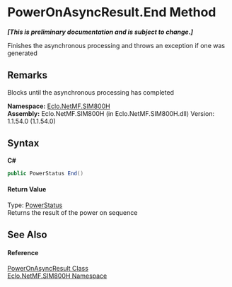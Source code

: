 # PowerOnAsyncResult.End Method 
 _**\[This is preliminary documentation and is subject to change.\]**_

Finishes the asynchronous processing and throws an exception if one was generated 

## Remarks
Blocks until the asynchronous processing has completed

**Namespace:**&nbsp;<a href="N_Eclo_NetMF_SIM800H">Eclo.NetMF.SIM800H</a><br />**Assembly:**&nbsp;Eclo.NetMF.SIM800H (in Eclo.NetMF.SIM800H.dll) Version: 1.1.54.0 (1.1.54.0)

## Syntax

**C#**<br />
``` C#
public PowerStatus End()
```


#### Return Value
Type: <a href="T_Eclo_NetMF_SIM800H_PowerStatus">PowerStatus</a><br />Returns the result of the power on sequence

## See Also


#### Reference
<a href="T_Eclo_NetMF_SIM800H_PowerOnAsyncResult">PowerOnAsyncResult Class</a><br /><a href="N_Eclo_NetMF_SIM800H">Eclo.NetMF.SIM800H Namespace</a><br />